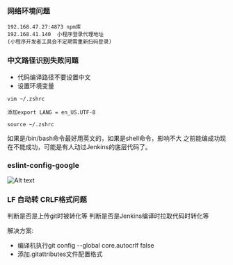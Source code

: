 ### 网络环境问题
```linux
192.168.47.27:4873 npm库
192.168.41.140  小程序登录代理地址
(小程序开发者工具会不定期需重新扫码登录)
```

### 中文路径识别失败问题
- 代码编译路径不要设置中文
- 设置环境变量
```linux
vim ~/.zshrc
```
    添加export LANG = en_US.UTF-8

```linux
source ~/.zshrc
```

如果是/bin/bash命令最好用英文的，如果是shell命令，影响不大
之前能编成功现在不能成功，可能是有人动过Jenkins的底层代码了。

### eslint-config-google
![Alt text](image.png)

###  LF 自动转 CRLF格式问题
判断是否是上传git时被转化等
判断是否是Jenkins编译时拉取代码时转化等

解决方案:
- 编译机执行git config --global core.autocrlf false
- 添加.gitattributes文件配置格式
